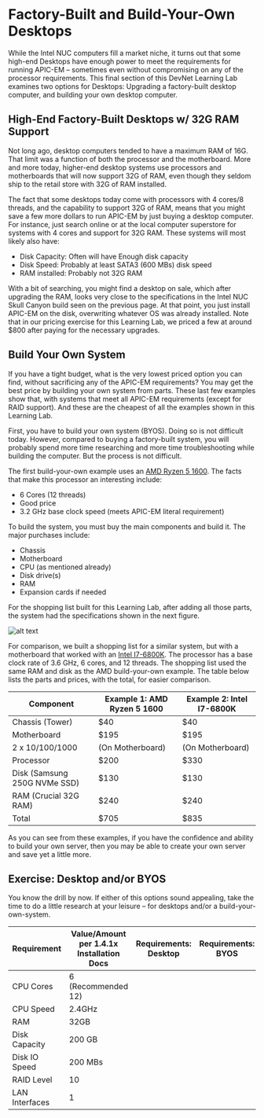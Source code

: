 
# Factory-Built and Build-Your-Own Desktops 
While the Intel NUC computers fill a market niche, it turns out that some high-end Desktops have enough power to meet the requirements for running APIC-EM – sometimes even without compromising on any of the processor requirements. This final section of this DevNet Learning Lab examines two options for Desktops: Upgrading a factory-built desktop computer, and building your own desktop computer.

## High-End Factory-Built Desktops w/ 32G RAM Support
Not long ago, desktop computers tended to have a maximum RAM of 16G. That limit was a function of both the processor and the motherboard. More and more today, higher-end desktop systems use processors and motherboards that will now support 32G of RAM, even though they seldom ship to the retail store with 32G of RAM installed.

The fact that some desktops today come with processors with 4 cores/8 threads, and the capability to support 32G of RAM, means that you might save a few more dollars to run APIC-EM by just buying a desktop computer. For instance, just search online or at the local computer superstore for systems with 4 cores and support for 32G RAM. These systems will most likely also have:

- Disk Capacity: Often will have Enough disk capacity
- Disk Speed: Probably at least SATA3 (600 MBs) disk speed
- RAM installed: Probably not 32G RAM

With a bit of searching, you might find a desktop on sale, which after upgrading the RAM, looks very close to the specifications in the Intel NUC Skull Canyon build seen on the previous page. At that point, you just install APIC-EM on the disk, overwriting whatever OS was already installed.
Note that in our pricing exercise for this Learning Lab, we priced a few at around $800 after paying for the necessary upgrades. 

## Build Your Own System
If you have a tight budget, what is the very lowest priced option you can find, without sacrificing any of the APIC-EM requirements? You may get the best price by building your own system from parts. These last few examples show that, with systems that meet all APIC-EM requirements (except for RAID support). And these are the cheapest of all the examples shown in this Learning Lab. 

First, you have to build your own system (BYOS). Doing so is not difficult today. However, compared to buying a factory-built system, you will probably spend more time researching and more time troubleshooting while building the computer. But the process is not difficult.

The first build-your-own example uses an [AMD Ryzen 5 1600](https://www.amd.com/en/products/cpu/amd-ryzen-5-1600).  The facts that make this processor an interesting include:

- 6 Cores (12 threads)
- Good price
- 3.2 GHz base clock speed (meets APIC-EM literal requirement)

To build the system, you must buy the main components and build it. The major purchases include: 

- Chassis
- Motherboard
- CPU (as mentioned already)
- Disk drive(s)
- RAM
- Expansion cards if needed

For the shopping list built for this Learning Lab, after adding all those parts, the system had the specifications shown in the next figure.

![alt text](/posts/files/home-lab-network/assets/images/apic-33.png ) 
  
For comparison, we built a shopping list for a similar system, but with a motherboard that worked with an [Intel I7-6800K](https://ark.intel.com/products/94188/Intel-Core-i7-6850K-Processor-15M-Cache-up-to-3_80-GHz).  The processor has a base clock rate of 3.6 GHz, 6 cores, and 12 threads. The shopping list used the same RAM and disk as the AMD build-your-own example. The table below lists the parts and prices, with the total, for easier comparison.

| Component	 | Example 1: AMD Ryzen 5 1600	 | Example 2: Intel I7-6800K |
|---|---|---|
| Chassis (Tower) | $40 | 	$40 |
| Motherboard | $195 | $195 |
| 2 x 10/100/1000 | (On Motherboard) | (On Motherboard) |
| Processor  | $200 | $330 |
| Disk (Samsung 250G NVMe SSD) | $130 | $130 |
| RAM (Crucial 32G RAM) | $240 | $240 |
| Total | $705 | $835 |

As you can see from these examples, if you have the confidence and ability to build your own server, then you may be able to create your own server and save yet a little more.

## Exercise: Desktop and/or BYOS
You know the drill by now. If either of this options sound appealing, take the time to do a little research at your leisure – for desktops and/or a build-your-own-system. 

| Requirement | Value/Amount per 1.4.1x Installation Docs | Requirements: Desktop | Requirements: BYOS |
|---|---|---|---|
| CPU Cores | 6 (Recommended 12) |   |   | 	
| CPU Speed | 2.4GHz |   |   | 		
| RAM | 32GB |   |   | 		
|Disk Capacity | 200 GB	 |   |   | 	
| Disk IO Speed | 200 MBs  |   |   | 			
| RAID Level| 	10	 |   |   | 		
| LAN Interfaces | 	1	 |   |   | 		

